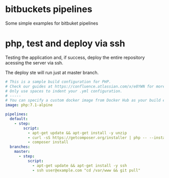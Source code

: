 # bitbuckets pipelines

Some simple examples for bitbuket pipelines

# php, test and deploy via ssh

Testing the application and, if success, deploy the entire repository acessing the server via ssh.

The deploy ste will run just at master branch.

```yml
# This is a sample build configuration for PHP.
# Check our guides at https://confluence.atlassian.com/x/e8YWN for more examples.
# Only use spaces to indent your .yml configuration.
# -----
# You can specify a custom docker image from Docker Hub as your build environment.
image: php:7.1-alpine

pipelines:
  default:
    - step:
        script:
          - apt-get update && apt-get install -y unzip
          - curl -sS https://getcomposer.org/installer | php -- --install-dir=/usr/local/bin --filename=composer
          - composer install
  branches:
    master:
      - step:
          script:
            - apt-get update && apt-get install -y ssh
            - ssh user@example.com "cd /var/www && git pull"

```
